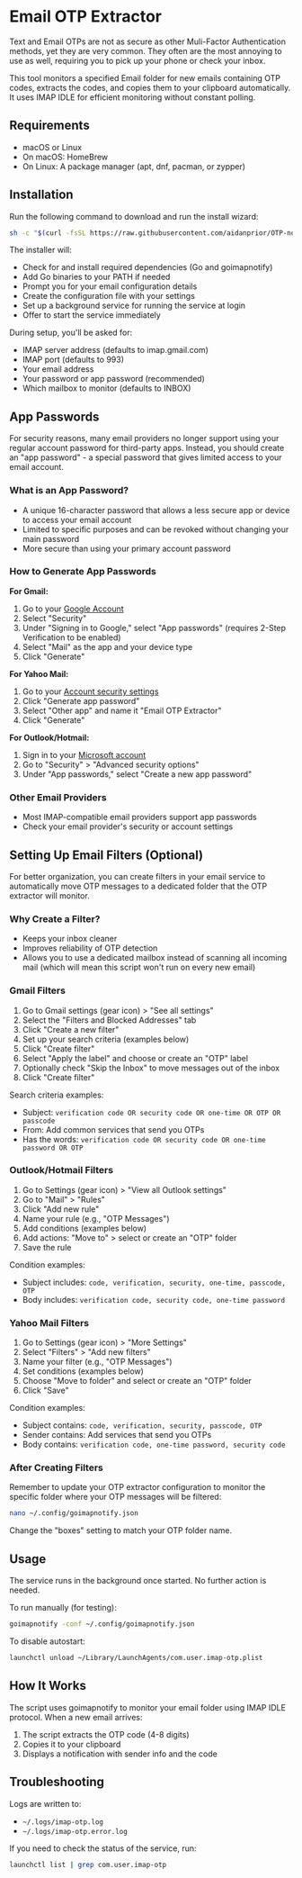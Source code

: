 # Email OTP Extractor

Text and Email OTPs are not as secure as other Muli-Factor Authentication methods, yet they are very common. They often are the most annoying to use as well, requiring you to pick up your phone or check your inbox.

This tool monitors a specified Email folder for new emails containing OTP codes, extracts the codes, and copies them to your clipboard automatically. It uses IMAP IDLE for efficient monitoring without constant polling.

## Requirements

- macOS or Linux
- On macOS: HomeBrew
- On Linux: A package manager (apt, dnf, pacman, or zypper)

## Installation

Run the following command to download and run the install wizard:

```sh
sh -c "$(curl -fsSL https://raw.githubusercontent.com/aidanprior/OTP-notifications/main/install-autostart.sh)"
```

The installer will:

- Check for and install required dependencies (Go and goimapnotify)
- Add Go binaries to your PATH if needed
- Prompt you for your email configuration details
- Create the configuration file with your settings
- Set up a background service for running the service at login
- Offer to start the service immediately

During setup, you'll be asked for:

- IMAP server address (defaults to imap.gmail.com)
- IMAP port (defaults to 993)
- Your email address
- Your password or app password (recommended)
- Which mailbox to monitor (defaults to INBOX)

## App Passwords

For security reasons, many email providers no longer support using your regular account password for third-party apps. Instead, you should create an "app password" - a special password that gives limited access to your email account.

### What is an App Password?

- A unique 16-character password that allows a less secure app or device to access your email account
- Limited to specific purposes and can be revoked without changing your main password
- More secure than using your primary account password

### How to Generate App Passwords

**For Gmail:**

1. Go to your [Google Account](https://myaccount.google.com/)
2. Select "Security"
3. Under "Signing in to Google," select "App passwords" (requires 2-Step Verification to be enabled)
4. Select "Mail" as the app and your device type
5. Click "Generate"

**For Yahoo Mail:**

1. Go to your [Account security settings](https://login.yahoo.com/account/security)
2. Click "Generate app password"
3. Select "Other app" and name it "Email OTP Extractor"
4. Click "Generate"

**For Outlook/Hotmail:**

1. Sign in to your [Microsoft account](https://account.microsoft.com/)
2. Go to "Security" > "Advanced security options"
3. Under "App passwords," select "Create a new app password"

### Other Email Providers

- Most IMAP-compatible email providers support app passwords
- Check your email provider's security or account settings

## Setting Up Email Filters (Optional)

For better organization, you can create filters in your email service to automatically move OTP messages to a dedicated folder that the OTP extractor will monitor.

### Why Create a Filter?

- Keeps your inbox cleaner
- Improves reliability of OTP detection
- Allows you to use a dedicated mailbox instead of scanning all incoming mail (which will mean this script won't run on every new email)

### Gmail Filters

1. Go to Gmail settings (gear icon) > "See all settings"
2. Select the "Filters and Blocked Addresses" tab
3. Click "Create a new filter"
4. Set up your search criteria (examples below)
5. Click "Create filter"
6. Select "Apply the label" and choose or create an "OTP" label
7. Optionally check "Skip the Inbox" to move messages out of the inbox
8. Click "Create filter"

Search criteria examples:

- Subject: `verification code OR security code OR one-time OR OTP OR passcode`
- From: Add common services that send you OTPs
- Has the words: `verification code OR security code OR one-time password OR OTP`

### Outlook/Hotmail Filters

1. Go to Settings (gear icon) > "View all Outlook settings"
2. Go to "Mail" > "Rules"
3. Click "Add new rule"
4. Name your rule (e.g., "OTP Messages")
5. Add conditions (examples below)
6. Add actions: "Move to" > select or create an "OTP" folder
7. Save the rule

Condition examples:

- Subject includes: `code, verification, security, one-time, passcode, OTP`
- Body includes: `verification code, security code, one-time password`

### Yahoo Mail Filters

1. Go to Settings (gear icon) > "More Settings"
2. Select "Filters" > "Add new filters"
3. Name your filter (e.g., "OTP Messages")
4. Set conditions (examples below)
5. Choose "Move to folder" and select or create an "OTP" folder
6. Click "Save"

Condition examples:

- Subject contains: `code, verification, security, passcode, OTP`
- Sender contains: Add services that send you OTPs
- Body contains: `verification code, one-time password, security code`

### After Creating Filters

Remember to update your OTP extractor configuration to monitor the specific folder where your OTP messages will be filtered:

```bash
nano ~/.config/goimapnotify.json
```

Change the "boxes" setting to match your OTP folder name.

## Usage

The service runs in the background once started. No further action is needed.

To run manually (for testing):

```sh
goimapnotify -conf ~/.config/goimapnotify.json
```

To disable autostart:

```sh
launchctl unload ~/Library/LaunchAgents/com.user.imap-otp.plist
```

## How It Works

The script uses goimapnotify to monitor your email folder using IMAP IDLE protocol. When a new email arrives:

1. The script extracts the OTP code (4-8 digits)
2. Copies it to your clipboard
3. Displays a notification with sender info and the code

## Troubleshooting

Logs are written to:

- `~/.logs/imap-otp.log`
- `~/.logs/imap-otp.error.log`

If you need to check the status of the service, run:

```sh
launchctl list | grep com.user.imap-otp
```
